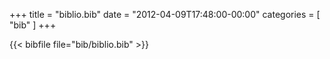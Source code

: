 +++
title = "biblio.bib"
date = "2012-04-09T17:48:00-00:00"
categories = [ "bib" ]
+++

{{< bibfile file="bib/biblio.bib" >}}